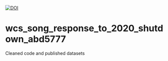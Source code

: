[![DOI](https://zenodo.org/badge/285404366.svg)](https://zenodo.org/badge/latestdoi/285404366)

# wcs_song_response_to_2020_shutdown_abd5777
Cleaned code and published datasets
